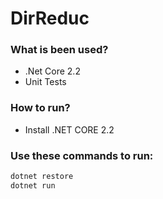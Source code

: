 # DirReduc

### What is been used?
- .Net Core 2.2
- Unit Tests

### How to run?
- Install .NET CORE 2.2

### Use these commands to run:
````csharp
dotnet restore
dotnet run
````
